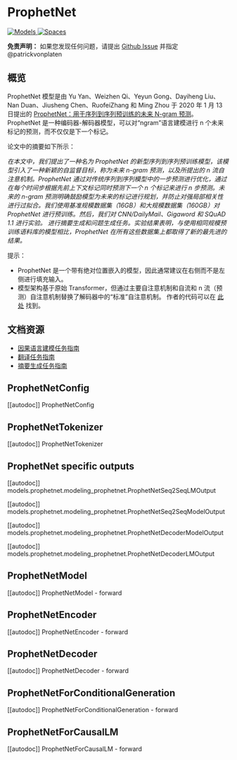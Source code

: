 <!--版权所有 2020 年 The HuggingFace 团队。保留所有权利。
根据 Apache 许可证 2.0 版（“许可证”）许可；除非符合许可证要求，否则不得使用此文件。您可以在以下位置获取许可证的副本
http://www.apache.org/licenses/LICENSE-2.0
除非适用法律要求或书面同意，根据许可证分发的软件是按“原样”分发，不附带任何明示或暗示的担保或条件。请参阅许可证以了解特定语言下的权限和限制。
⚠️ 请注意，此文件是 Markdown 格式，但包含我们的文档生成器（类似于 MDX）的特定语法，可能无法正常在您的 Markdown 查看器中呈现。
-->
# ProphetNet

<div class="flex flex-wrap space-x-1"> <a href="https://huggingface.co/models?filter=prophetnet"> <img alt="Models" src="https://img.shields.io/badge/All_model_pages-prophetnet-blueviolet"> </a> <a href="https://huggingface.co/spaces/docs-demos/prophetnet-large-uncased"> <img alt="Spaces" src="https://img.shields.io/badge/%F0%9F%A4%97%20Hugging%20Face-Spaces-blue"> </a> </div>

**免责声明：** 如果您发现任何问题，请提出 [Github Issue](https://github.com/huggingface/transformers/issues/new?assignees=&labels=&template=bug-report.md&title) 并指定@patrickvonplaten

## 概览

ProphetNet 模型是由 Yu Yan、Weizhen Qi、Yeyun Gong、Dayiheng Liu、Nan Duan、Jiusheng Chen、RuofeiZhang 和 Ming Zhou 于 2020 年 1 月 13 日提出的 [ProphetNet：用于序列到序列预训练的未来 N-gram 预测](https://arxiv.org/abs/2001.04063)。
ProphetNet 是一种编码器-解码器模型，可以对“ngram”语言建模进行 n 个未来标记的预测，而不仅仅是下一个标记。

论文中的摘要如下所示：

*在本文中，我们提出了一种名为 ProphetNet 的新型序列到序列预训练模型，该模型引入了一种新颖的自监督目标，称为未来 n-gram 预测，以及所提出的 n 流自注意机制。ProphetNet 通过对传统序列到序列模型中的一步预测进行优化，通过在每个时间步根据先前上下文标记同时预测下一个 n 个标记来进行 n 步预测。未来的 n-gram 预测明确鼓励模型为未来的标记进行规划，并防止对强局部相关性进行过拟合。我们使用基准规模数据集（16GB）和大规模数据集（160GB）对 ProphetNet 进行预训练。然后，我们对 CNN/DailyMail、Gigaword 和 SQuAD 1.1 进行实验。 进行摘要生成和问题生成任务。实验结果表明，与使用相同规模预训练语料库的模型相比，ProphetNet 在所有这些数据集上都取得了新的最先进的结果。*

提示：

- ProphetNet 是一个带有绝对位置嵌入的模型，因此通常建议在右侧而不是左侧进行填充输入。  
- 模型架构基于原始 Transformer，但通过主要自注意机制和自流和 n 流（预测）自注意机制替换了解码器中的“标准”自注意机制。
作者的代码可以在 [此处](https://github.com/microsoft/ProphetNet) 找到。

## 文档资源

- [因果语言建模任务指南](../tasks/language_modeling)
- [翻译任务指南](../tasks/translation)
- [摘要生成任务指南](../tasks/summarization)

## ProphetNetConfig

[[autodoc]] ProphetNetConfig

## ProphetNetTokenizer

[[autodoc]] ProphetNetTokenizer

## ProphetNet specific outputs

[[autodoc]] models.prophetnet.modeling_prophetnet.ProphetNetSeq2SeqLMOutput

[[autodoc]] models.prophetnet.modeling_prophetnet.ProphetNetSeq2SeqModelOutput

[[autodoc]] models.prophetnet.modeling_prophetnet.ProphetNetDecoderModelOutput

[[autodoc]] models.prophetnet.modeling_prophetnet.ProphetNetDecoderLMOutput

## ProphetNetModel

[[autodoc]] ProphetNetModel
    - forward

## ProphetNetEncoder

[[autodoc]] ProphetNetEncoder
    - forward

## ProphetNetDecoder

[[autodoc]] ProphetNetDecoder
    - forward

## ProphetNetForConditionalGeneration

[[autodoc]] ProphetNetForConditionalGeneration
    - forward

## ProphetNetForCausalLM

[[autodoc]] ProphetNetForCausalLM
    - forward
